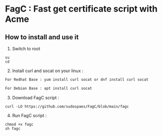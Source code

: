 # FagC : Fast get certificate script with Acme

## How to install and use it

1. Switch to root
```
su
cd
```

2. Install curl and socat on your linux :
```diff
For Redhat Base : yum install curl socat or dnf install curl socat

For Debian Base : apt install curl socat
```

3. Download FagC script :
```
curl -LO https://github.com/sudospaes/FagC/blob/main/fagc
```

4. Run FagC script :
```
chmod +x fagc
sh fagc
```
